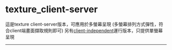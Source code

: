texture_client-server
=====================

這是texture client-server版本，可應用於多螢幕呈現 (多螢幕排列方式彈性，符合client端畫面擷取規則即可)
另有[client-independent][1]運行版本，只提供單螢幕呈現







--------------
[1]: https://github.com/shengpo/texture/tree/master/code-independent	"texture indpendent version"
